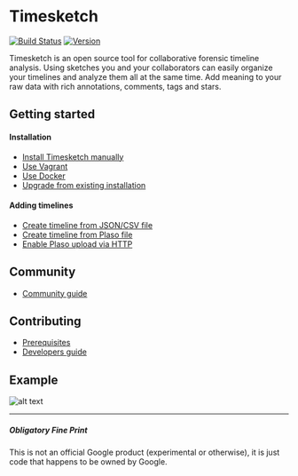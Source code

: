 # Timesketch
[![Build Status](https://travis-ci.org/google/timesketch.svg?branch=master)](https://travis-ci.org/google/timesketch)
[![Version](https://img.shields.io/pypi/v/timesketch.svg)](https://pypi.python.org/pypi/timesketch)

Timesketch is an open source tool for collaborative forensic timeline analysis. Using sketches you and your collaborators can easily organize your timelines and analyze them all at the same time.  Add meaning to your raw data with rich annotations, comments, tags and stars.

## Getting started

#### Installation
* [Install Timesketch manually](docs/Installation.md)
* [Use Vagrant](vagrant)
* [Use Docker](docker)
* [Upgrade from existing installation](docs/Upgrading.md)

#### Adding timelines
* [Create timeline from JSON/CSV file](docs/CreateTimelineFromJSONorCSV.md)
* [Create timeline from Plaso file](docs/CreateTimelineFromPlaso.md)
* [Enable Plaso upload via HTTP](docs/EnablePlasoUpload.md)

## Community

* [Community guide](docs/Community-Guide.md)

## Contributing

* [Prerequisites](CONTRIBUTING.md)
* [Developers guide](docs/Developers-Guide.md)

## Example
![alt text](https://01dd8b4c-a-62cb3a1a-s-sites.googlegroups.com/site/timesketchforensics/about/Screen%20Shot%202016-07-22%20at%2010.33.27.png "Timesketch")

---

##### Obligatory Fine Print
This is not an official Google product (experimental or otherwise), it is just code that happens to be owned by Google.
